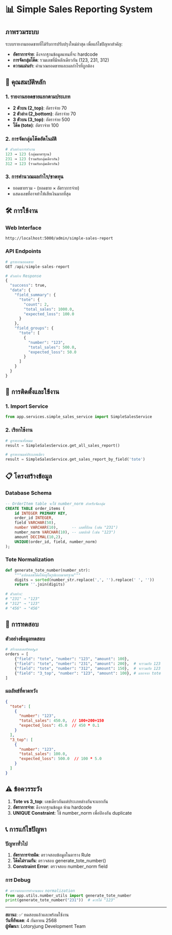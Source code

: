 # 📊 Simple Sales Reporting System

## ภาพรวมระบบ

ระบบรายงานยอดขายที่ได้รับการปรับปรุงใหม่ล่าสุด เพื่อแก้ไขปัญหาสำคัญ:
- **อัตราการจ่าย**: ดึงจากฐานข้อมูลแทนที่จะ hardcode
- **การจัดกลุ่มโต๊ด**: รวมเลขที่มีหลักเดียวกัน (123, 231, 312)
- **ความแม่นยำ**: คำนวณยอดขายและผลกำไรที่ถูกต้อง

## 🎯 คุณสมบัติหลัก

### 1. รายงานยอดขายแยกตามประเภท
- **2 ตัวบน (2_top)**: อัตราจ่าย 70
- **2 ตัวล่าง (2_bottom)**: อัตราจ่าย 70  
- **3 ตัวบน (3_top)**: อัตราจ่าย 500
- **โต๊ด (tote)**: อัตราจ่าย 100

### 2. การจัดกลุ่มโต๊ดอัตโนมัติ
```python
# ตัวอย่างการทำงาน
123 → 123 (กลุ่มมาตรฐาน)
231 → 123 (รวมกับกลุ่มเดียวกัน)
312 → 123 (รวมกับกลุ่มเดียวกัน)
```

### 3. การคำนวณผลกำไร/ขาดทุน
- ยอดขายรวม - (ยอดขาย × อัตราการจ่าย)
- แสดงเลขที่อาจทำให้เสียเงินมากที่สุด

## 🛠 การใช้งาน

### Web Interface
```
http://localhost:5000/admin/simple-sales-report
```

### API Endpoints
```python
# ดูรายงานยอดขาย
GET /api/simple-sales-report

# ตัวอย่าง Response
{
  "success": true,
  "data": {
    "field_summary": {
      "tote": {
        "count": 2,
        "total_sales": 1000.0,
        "expected_loss": 100.0
      }
    },
    "field_groups": {
      "tote": [
        {
          "number": "123",
          "total_sales": 500.0,
          "expected_loss": 50.0
        }
      ]
    }
  }
}
```

## 🔧 การติดตั้งและใช้งาน

### 1. Import Service
```python
from app.services.simple_sales_service import SimpleSalesService
```

### 2. เรียกใช้งาน
```python
# ดูรายงานทั้งหมด
result = SimpleSalesService.get_all_sales_report()

# ดูรายงานแค่ประเภทเดียว
result = SimpleSalesService.get_sales_report_by_field('tote')
```

## 📋 โครงสร้างข้อมูล

### Database Schema
```sql
-- OrderItem table จะใช้ number_norm สำหรับจัดกลุ่ม
CREATE TABLE order_items (
    id INTEGER PRIMARY KEY,
    order_id INTEGER,
    field VARCHAR(50),
    number VARCHAR(10),      -- เลขที่ป้อน (เช่น "231")
    number_norm VARCHAR(10), -- เลขปกติ (เช่น "123")
    amount DECIMAL(10,2),
    UNIQUE(order_id, field, number_norm)
);
```

### Tote Normalization
```python
def generate_tote_number(number_str):
    """แปลงเลขโต๊ดให้อยู่ในรูปแบบมาตรฐาน"""
    digits = sorted(number_str.replace(',', '').replace(' ', ''))
    return ''.join(digits)
    
# ตัวอย่าง:
# "231" → "123"
# "312" → "123" 
# "456" → "456"
```

## 🧪 การทดสอบ

### ตัวอย่างข้อมูลทดสอบ
```python
# สร้างออเดอร์ทดสوบ
orders = [
    {"field": "tote", "number": "123", "amount": 100},
    {"field": "tote", "number": "231", "amount": 200},  # จะรวมกับ 123
    {"field": "tote", "number": "312", "amount": 150},  # จะรวมกับ 123
    {"field": "3_top", "number": "123", "amount": 100}, # แยกจาก tote
]
```

### ผลลัพธ์ที่คาดหวัง
```json
{
  "tote": [
    {
      "number": "123",
      "total_sales": 450.0,  // 100+200+150
      "expected_loss": 45.0  // 450 * 0.1
    }
  ],
  "3_top": [
    {
      "number": "123",
      "total_sales": 100.0,
      "expected_loss": 500.0  // 100 * 5.0
    }
  ]
}
```

## ⚠️ ข้อควรระวัง

1. **Tote vs 3_top**: เลขเดียวกันแต่ประเภทต่างกันจะแยกกัน
2. **อัตราการจ่าย**: ดึงจากฐานข้อมูล ห้าม hardcode
3. **UNIQUE Constraint**: ใช้ number_norm เพื่อป้องกัน duplicate

## 📞 การแก้ไขปัญหา

### ปัญหาทั่วไป
1. **อัตราการจ่ายผิด**: ตรวจสอบข้อมูลในตาราง Rule
2. **โต๊ดไม่รวมกัน**: ตรวจสอบ generate_tote_number()
3. **Constraint Error**: ตรวจสอบ number_norm field

### การ Debug
```python
# ตรวจสอบการทำงานของ normalization
from app.utils.number_utils import generate_tote_number
print(generate_tote_number("231"))  # ควรได้ "123"
```

---
**สถานะ**: ✅ ทดสอบแล้วและพร้อมใช้งาน  
**วันที่อัพเดต**: 4 กันยายน 2568  
**ผู้พัฒนา**: Lotoryjung Development Team

